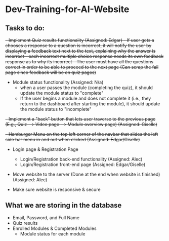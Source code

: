 # Dev-Training-for-AI-Website

## Tasks to do:
~~- Implement Quiz results functionality (Assigned: Edgar)
    - If user gets a chooses a response to a question is incorrect, it will notify the user by displaying a feedback text next to the text, explaining why the answer is incorrect
        - each incorrect multiple choice response needs its own feedback response as to why its incorrect
    - The user must have all the questions correct in order to be able to proceed to the next page (Can scrap the fail page since feedback will be on quiz pages)~~

- Module status functionality (Assigned: N/a)
    - when a user passes the module (completing the quiz), it should update the module status to "complete"
    - If the user begins a module and does not complete it (i.e., they return to the dashboard after starting the module), it should update the module status to "incomplete"

~~- Implement a "back" button that lets user traverse to the previous page (E.g., Quiz --> Video page --> Module overview page) (Assigned: Giselle)~~


~~- Hamburger Menu on the top left corner of the navbar that slides the left side bar menu in and out when clicked (Assigned: Edgar/Giselle)~~

- Login page & Registration Page 
    - Login/Registration back-end functionality (Assigned: Alec)
    - Login/Registration front-end page (Assigned: Edgar/Giselle)

- Move website to the server (Done at the end when website is finished) (Assigned: Alec)

- Make sure website is responsive & secure


## What we are storing in the database
- Email, Password, and Full Name
- Quiz results
- Enrolled Modules & Completed Modules
    - Module status for each module 